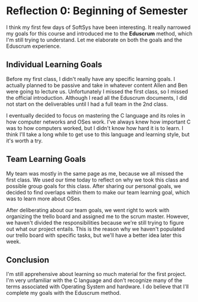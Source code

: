 # Reflection 0: Beginning of Semester
I think my first few days of SoftSys have been interesting. It really narrowed my goals for this course and introduced me to the __Eduscrum__ method, which I'm still trying to understand. Let me elaborate on both the goals and the Eduscrum experience.

## Individual Learning Goals
Before my first class, I didn't really have any specific learning goals. I actually planned to be passive and take in whatever content Allen and Ben were going to lecture us. Unfortunately I missed the first class, so I missed the official introduction. Although I read all the Eduscrum documents, I did not start on the deliverables until I had a full team in the 2nd class. 

I eventually decided to focus on mastering the C language and its roles in how computer networks and OSes work. I've always knew how important C was to how computers worked, but I didn't know how hard it is to learn. I think I'll take a long while to get use to this language and learning style, but it's worth a try. 

## Team Learning Goals
My team was mostly in the same page as me, because we all missed the first class. We used our time today to reflect on why we took this class and possible group goals for this class. After sharing our personal goals, we decided to find overlaps within them to make our team learning goal, which was to learn more about OSes. 

After deliberating about our team goals, we went right to work with organizing the trello board and assigned me to the scrum master. However, we haven't divided the responsibilities because we're still trying to figure out what our project entails. This is the reason why we haven't populated our trello board with specific tasks, but we'll have a better idea later this week.

## Conclusion
I'm still apprehensive about learning so much material for the first project. I'm very unfamiliar with the C language and don't recognize many of the terms associated with Operating System and hardware. I do believe that I'll complete my goals with the Eduscrum method. 